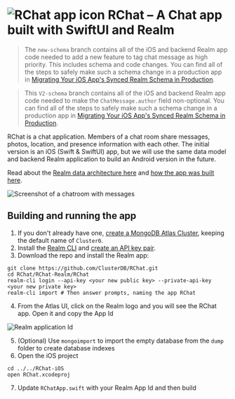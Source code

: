 # ![RChat app icon](assets/RChatIcon80.png) RChat – A Chat app built with SwiftUI and Realm

> The `new-schema` branch contains all of the iOS and backend Realm app code needed to add a new feature to tag chat message as high priority. This includes schema and code changes. You can find all of the steps to safely make such a schema change in a production app in [Migrating Your iOS App's Synced Realm Schema in Production](https://www.mongodb.com/developer/how-to/realm-sync-migration/).

> This `V2-schema` branch contains all of the iOS and backend Realm app code needed to make the `ChatMessage.author` field non-optional. You can find all of the steps to safely make such a schema change in a production app in [Migrating Your iOS App's Synced Realm Schema in Production](https://www.mongodb.com/developer/how-to/realm-sync-migration/).

RChat is a chat application. Members of a chat room share messages, photos, location, and presence information with each other. The initial version is an iOS (Swift & SwiftUI) app, but we will use the same data model and backend Realm application to build an Android version in the future.

Read about the [Realm data architecture here](https://developer.mongodb.com/how-to/realm-swiftui-ios-chat-app) and [how the app was built here](https://developer.mongodb.com/how-to/building-a-mobile-chat-app-using-realm-new-way/).

![Screenshot of a chatroom with messages](assets/ChatRoom.png)

## Building and running the app

1. If you don't already have one, [create a MongoDB Atlas Cluster](https://cloud.mongodb.com/), keeping the default name of `Cluster0`.
1. Install the [Realm CLI](https://docs.mongodb.com/realm/deploy/realm-cli-reference) and [create an API key pair](https://docs.atlas.mongodb.com/configure-api-access#programmatic-api-keys).
1. Download the repo and install the Realm app:
```
git clone https://github.com/ClusterDB/RChat.git
cd RChat/RChat-Realm/RChat
realm-cli login --api-key <your new public key> --private-api-key <your new private key>
realm-cli import # Then answer prompts, naming the app RChat
```
4. From the Atlas UI, click on the Realm logo and you will see the RChat app. Open it and copy the App Id

![Realm application Id](assets/realm-app-id.png)

5. (Optional) Use `mongoimport` to import the empty database from the `dump` folder to create database indexes
1. Open the iOS project
```
cd ../../RChat-iOS
open RChat.xcodeproj
```
7. Update `RChatApp.swift` with your Realm App Id and then build
